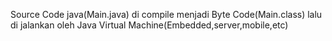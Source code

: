 Source Code java(Main.java) di compile menjadi Byte Code(Main.class) lalu di jalankan oleh Java Virtual Machine(Embedded,server,mobile,etc)